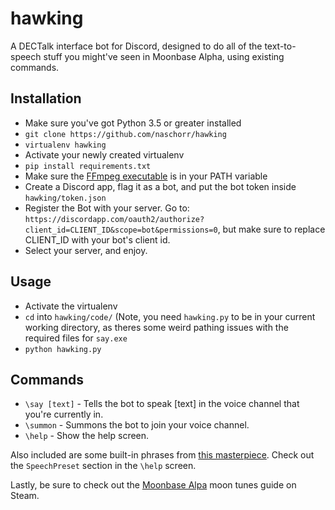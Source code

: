 # hawking
A DECTalk interface bot for Discord, designed to do all of the text-to-speech stuff you might've seen in Moonbase Alpha, using existing commands.

## Installation
- Make sure you've got Python 3.5 or greater installed
- `git clone https://github.com/naschorr/hawking`
- `virtualenv hawking`
- Activate your newly created virtualenv
- `pip install requirements.txt`
- Make sure the [FFmpeg executable](https://www.ffmpeg.org/download.html) is in your PATH variable
- Create a Discord app, flag it as a bot, and put the bot token inside `hawking/token.json`
- Register the Bot with your server. Go to: `https://discordapp.com/oauth2/authorize?client_id=CLIENT_ID&scope=bot&permissions=0`, but make sure to replace CLIENT_ID with your bot's client id.
- Select your server, and enjoy.

## Usage
- Activate the virtualenv
- `cd` into `hawking/code/` (Note, you need `hawking.py` to be in your current working directory, as theres some weird pathing issues with the required files for `say.exe`
- `python hawking.py`

## Commands
- `\say [text]` - Tells the bot to speak [text] in the voice channel that you're currently in.
- `\summon` - Summons the bot to join your voice channel.
- `\help` - Show the help screen.

Also included are some built-in phrases from [this masterpiece](https://www.youtube.com/watch?v=1B488z1MmaA). Check out the `SpeechPreset` section in the `\help` screen.

Lastly, be sure to check out the [Moonbase Alpa](https://steamcommunity.com/sharedfiles/filedetails/?id=482628855) moon tunes guide on Steam.
